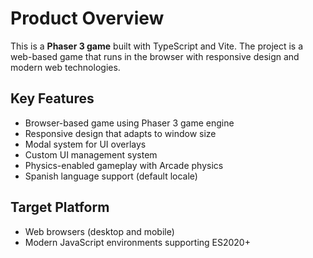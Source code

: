 # Product Overview

This is a **Phaser 3 game** built with TypeScript and Vite. The project is a web-based game that runs in the browser with responsive design and modern web technologies.

## Key Features

- Browser-based game using Phaser 3 game engine
- Responsive design that adapts to window size
- Modal system for UI overlays
- Custom UI management system
- Physics-enabled gameplay with Arcade physics
- Spanish language support (default locale)

## Target Platform

- Web browsers (desktop and mobile)
- Modern JavaScript environments supporting ES2020+
